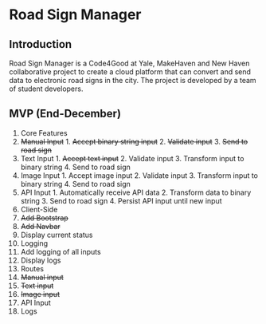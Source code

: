 # Road Sign Manager

## Introduction
Road Sign Manager is a Code4Good at Yale, MakeHaven and New Haven collaborative project to create a cloud platform that can convert and send data to electronic road signs in the city. The project is developed by a team of student developers.

## MVP (End-December)
1. Core Features
  1. ~~Manual Input~~
    1. ~~Accept binary string input~~
    2. ~~Validate input~~
    3. ~~Send to road sign~~
  2. Text Input
    1. ~~Accept text input~~
    2. Validate input
    3. Transform input to binary string
    4. Send to road sign
  3. Image Input
    1. Accept image input
    2. Validate input
    3. Transform input to binary string
    4. Send to road sign
  4. API Input
    1. Automatically receive API data
    2. Transform data to binary string
    3. Send to road sign
    4. Persist API input until new input
2. Client-Side
  1. ~~Add Bootstrap~~
  2. ~~Add Navbar~~
  3. Display current status
3. Logging
  1. Add logging of all inputs
  2. Display logs
4. Routes
  1. ~~Manual input~~
  2. ~~Text input~~
  3. ~~Image input~~
  4. API Input
  5. Logs
